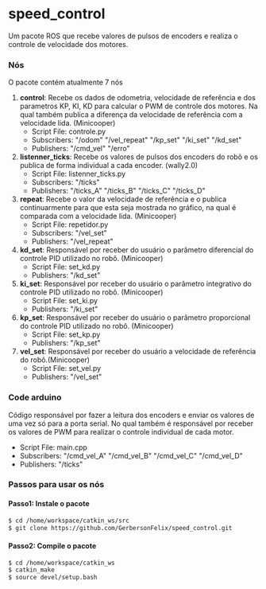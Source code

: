 # speed_control

Um pacote ROS que recebe valores de pulsos de encoders e realiza o controle de velocidade dos motores.

### Nós
O pacote contém atualmente 7 nós
1. **control**: Recebe os dados de odometria, velocidade de referência e dos parametros KP, KI, KD para calcular o PWM de controle dos motores. Na qual também publica a diferença da velocidade de referência com a velocidade lida. (Minicooper)
      * Script File: controle.py
      * Subscribers: "/odom"
		     "/vel_repeat"
		     "/kp_set"
		     "/ki_set"
		     "/kd_set"
      * Publishers: "/cmd_vel"
		    "/erro"
2. **listenner_ticks**: Recebe os valores de pulsos dos encoders do robô e os publica de forma individual a cada encoder. (wally2.0)
      * Script File: listenner_ticks.py
      * Subscribers: "/ticks"
      * Publishers: "/ticks_A"
		    "/ticks_B"
		    "/ticks_C"
		    "/ticks_D"
3. **repeat**: Recebe o valor da velocidade de referência e o publica continuarmente para que esta seja mostrada no gráfico, na qual é comparada com a velocidade lida. (Minicooper)
      * Script File: repetidor.py
      * Subscribers: "/vel_set"
      * Publishers: "/vel_repeat"
4. **kd_set**: Responsável por receber do usuário o parâmetro diferencial do controle PID utilizado no robô. (Minicooper)
      * Script File: set_kd.py
      * Publishers: "/kd_set"
5. **ki_set**: Responsável por receber do usuário o parâmetro integrativo do controle PID utilizado no robô. (Minicooper)
      * Script File: set_ki.py
      * Publishers: "/ki_set"
6. **kp_set**: Responsável por receber do usuário o parâmetro proporcional do controle PID utilizado no robô. (Minicooper)
      * Script File: set_kp.py
      * Publishers: "/kp_set"
7. **vel_set**: Responsável por receber do usuário a velocidade de referência do robô.(Minicooper)
      * Script File: set_vel.py
      * Publishers: "/vel_set"

### Code arduino
Código responsável por fazer a leitura dos encoders e enviar os valores de uma vez só para a porta serial. No qual também é responsável por receber os valores de PWM para realizar o controle individual de cada motor.
* Script File: main.cpp
* Subscribers:  "/cmd_vel_A"
	        "/cmd_vel_B"
 		"/cmd_vel_C"
	        "/cmd_vel_D"
* Publishers: "/ticks"
		        
### Passos para usar os nós
#### Passo1: Instale o pacote
```sh
$ cd /home/workspace/catkin_ws/src
$ git clone https://github.com/GerbersonFelix/speed_control.git
```
#### Passo2: Compile o pacote
```sh
$ cd /home/workspace/catkin_ws
$ catkin_make
$ source devel/setup.bash
```
